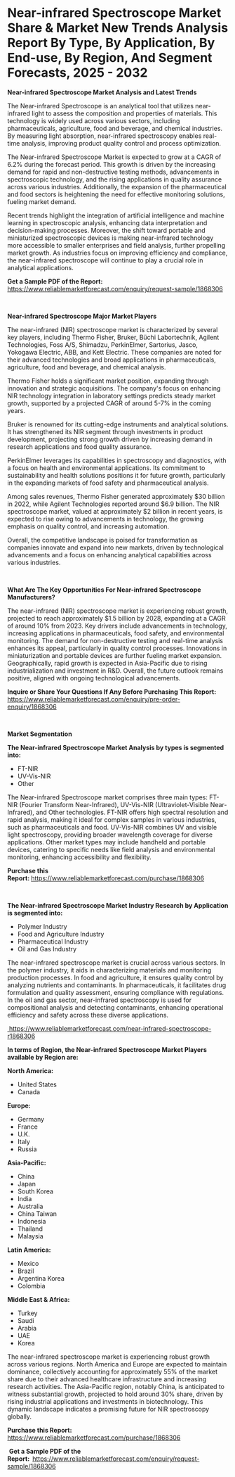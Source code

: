 <p><h1>Near-infrared Spectroscope Market Share & Market New Trends Analysis Report By Type, By Application, By End-use, By Region, And Segment Forecasts, 2025 - 2032</h1></p><p><strong>Near-infrared Spectroscope Market Analysis and Latest Trends</strong></p>
<p><p>The Near-infrared Spectroscope is an analytical tool that utilizes near-infrared light to assess the composition and properties of materials. This technology is widely used across various sectors, including pharmaceuticals, agriculture, food and beverage, and chemical industries. By measuring light absorption, near-infrared spectroscopy enables real-time analysis, improving product quality control and process optimization.</p><p>The Near-infrared Spectroscope Market is expected to grow at a CAGR of 6.2% during the forecast period. This growth is driven by the increasing demand for rapid and non-destructive testing methods, advancements in spectroscopic technology, and the rising applications in quality assurance across various industries. Additionally, the expansion of the pharmaceutical and food sectors is heightening the need for effective monitoring solutions, fueling market demand.</p><p>Recent trends highlight the integration of artificial intelligence and machine learning in spectroscopic analysis, enhancing data interpretation and decision-making processes. Moreover, the shift toward portable and miniaturized spectroscopic devices is making near-infrared technology more accessible to smaller enterprises and field analysis, further propelling market growth. As industries focus on improving efficiency and compliance, the near-infrared spectroscope will continue to play a crucial role in analytical applications.</p></p>
<p><strong>Get a Sample PDF of the Report:&nbsp;</strong> <a href="https://www.reliablemarketforecast.com/enquiry/request-sample/1868306?utm_campaign=2307&utm_medium=2&utm_source=Github&utm_content=ia&utm_term=12042025&utm_id=near-infrared-spectroscope">https://www.reliablemarketforecast.com/enquiry/request-sample/1868306</a></p>
<p>&nbsp;</p>
<p><strong>Near-infrared Spectroscope Major Market Players</strong></p>
<p><p>The near-infrared (NIR) spectroscope market is characterized by several key players, including Thermo Fisher, Bruker, Büchi Labortechnik, Agilent Technologies, Foss A/S, Shimadzu, PerkinElmer, Sartorius, Jasco, Yokogawa Electric, ABB, and Kett Electric. These companies are noted for their advanced technologies and broad applications in pharmaceuticals, agriculture, food and beverage, and chemical analysis.</p><p>Thermo Fisher holds a significant market position, expanding through innovation and strategic acquisitions. The company's focus on enhancing NIR technology integration in laboratory settings predicts steady market growth, supported by a projected CAGR of around 5-7% in the coming years.</p><p>Bruker is renowned for its cutting-edge instruments and analytical solutions. It has strengthened its NIR segment through investments in product development, projecting strong growth driven by increasing demand in research applications and food quality assurance.</p><p>PerkinElmer leverages its capabilities in spectroscopy and diagnostics, with a focus on health and environmental applications. Its commitment to sustainability and health solutions positions it for future growth, particularly in the expanding markets of food safety and pharmaceutical analysis.</p><p>Among sales revenues, Thermo Fisher generated approximately $30 billion in 2022, while Agilent Technologies reported around $6.9 billion. The NIR spectroscope market, valued at approximately $2 billion in recent years, is expected to rise owing to advancements in technology, the growing emphasis on quality control, and increasing automation.</p><p>Overall, the competitive landscape is poised for transformation as companies innovate and expand into new markets, driven by technological advancements and a focus on enhancing analytical capabilities across various industries.</p></p>
<p>&nbsp;</p>
<p><strong>What Are The Key Opportunities For Near-infrared Spectroscope Manufacturers?</strong></p>
<p><p>The near-infrared (NIR) spectroscope market is experiencing robust growth, projected to reach approximately $1.5 billion by 2028, expanding at a CAGR of around 10% from 2023. Key drivers include advancements in technology, increasing applications in pharmaceuticals, food safety, and environmental monitoring. The demand for non-destructive testing and real-time analysis enhances its appeal, particularly in quality control processes. Innovations in miniaturization and portable devices are further fueling market expansion. Geographically, rapid growth is expected in Asia-Pacific due to rising industrialization and investment in R&D. Overall, the future outlook remains positive, aligned with ongoing technological advancements.</p></p>
<p><strong>Inquire or Share Your Questions If Any Before Purchasing This Report:</strong> <a href="https://www.reliablemarketforecast.com/enquiry/pre-order-enquiry/1868306?utm_campaign=2307&utm_medium=2&utm_source=Github&utm_content=ia&utm_term=12042025&utm_id=near-infrared-spectroscope">https://www.reliablemarketforecast.com/enquiry/pre-order-enquiry/1868306</a></p>
<p>&nbsp;</p>
<p><strong>Market Segmentation</strong></p>
<p><strong>The Near-infrared Spectroscope Market Analysis by types is segmented into:</strong></p>
<p><ul><li>FT-NIR</li><li>UV-Vis-NIR</li><li>Other</li></ul></p>
<p><p>The Near-infrared Spectroscope market comprises three main types: FT-NIR (Fourier Transform Near-Infrared), UV-Vis-NIR (Ultraviolet-Visible Near-Infrared), and Other technologies. FT-NIR offers high spectral resolution and rapid analysis, making it ideal for complex samples in various industries, such as pharmaceuticals and food. UV-Vis-NIR combines UV and visible light spectroscopy, providing broader wavelength coverage for diverse applications. Other market types may include handheld and portable devices, catering to specific needs like field analysis and environmental monitoring, enhancing accessibility and flexibility.</p></p>
<p><strong>Purchase this Report:&nbsp;</strong><a href="https://www.reliablemarketforecast.com/purchase/1868306?utm_campaign=2307&utm_medium=2&utm_source=Github&utm_content=ia&utm_term=12042025&utm_id=near-infrared-spectroscope">https://www.reliablemarketforecast.com/purchase/1868306</a></p>
<p>&nbsp;</p>
<p><strong>The Near-infrared Spectroscope Market Industry Research by Application is segmented into:</strong></p>
<p><ul><li>Polymer Industry</li><li>Food and Agriculture Industry</li><li>Pharmaceutical Industry</li><li>Oil and Gas Industry</li></ul></p>
<p><p>The near-infrared spectroscope market is crucial across various sectors. In the polymer industry, it aids in characterizing materials and monitoring production processes. In food and agriculture, it ensures quality control by analyzing nutrients and contaminants. In pharmaceuticals, it facilitates drug formulation and quality assessment, ensuring compliance with regulations. In the oil and gas sector, near-infrared spectroscopy is used for compositional analysis and detecting contaminants, enhancing operational efficiency and safety across these diverse applications.</p></p>
<p><a href="https://www.reliablemarketforecast.com/near-infrared-spectroscope-r1868306?utm_campaign=2307&utm_medium=2&utm_source=Github&utm_content=ia&utm_term=12042025&utm_id=near-infrared-spectroscope">&nbsp;https://www.reliablemarketforecast.com/near-infrared-spectroscope-r1868306</a></p>
<p><strong>In terms of Region, the Near-infrared Spectroscope Market Players available by Region are:</strong></p>
<p>
    <p> <strong> North America: </strong>
        <ul>
            <li>United States</li>
            <li>Canada</li>
        </ul>
        </p> 
    <p> <strong> Europe: </strong>
        <ul>
            <li>Germany</li>
            <li>France</li>
            <li>U.K.</li>
            <li>Italy</li>
            <li>Russia</li>
        </ul>
        </p> 
    <p> <strong> Asia-Pacific: </strong>
        <ul>
            <li>China</li>
            <li>Japan</li>
            <li>South Korea</li>
            <li>India</li>
            <li>Australia</li>
            <li>China Taiwan</li>
            <li>Indonesia</li>
            <li>Thailand</li>
            <li>Malaysia</li>
        </ul>
        </p> 
    <p> <strong> Latin America: </strong>
        <ul>
            <li>Mexico</li>
            <li>Brazil</li>
            <li>Argentina Korea</li>
            <li>Colombia</li>
        </ul>
        </p> 
    <p> <strong> Middle East & Africa: </strong>
        <ul>
            <li>Turkey</li>
            <li>Saudi</li>
            <li>Arabia</li>
            <li>UAE</li>
            <li>Korea</li>
        </ul>
    </p>
    </p>
<p><p>The near-infrared spectroscope market is experiencing robust growth across various regions. North America and Europe are expected to maintain dominance, collectively accounting for approximately 55% of the market share due to their advanced healthcare infrastructure and increasing research activities. The Asia-Pacific region, notably China, is anticipated to witness substantial growth, projected to hold around 30% share, driven by rising industrial applications and investments in biotechnology. This dynamic landscape indicates a promising future for NIR spectroscopy globally.</p></p>
<p><strong>Purchase this Report: </strong><a href="https://www.reliablemarketforecast.com/purchase/1868306?utm_campaign=2307&utm_medium=2&utm_source=Github&utm_content=ia&utm_term=12042025&utm_id=near-infrared-spectroscope">https://www.reliablemarketforecast.com/purchase/1868306</a></p>
<p>&nbsp;<strong>Get a Sample PDF of the Report:&nbsp;&nbsp;</strong><a href="https://www.reliablemarketforecast.com/enquiry/request-sample/1868306?utm_campaign=2307&utm_medium=2&utm_source=Github&utm_content=ia&utm_term=12042025&utm_id=near-infrared-spectroscope">https://www.reliablemarketforecast.com/enquiry/request-sample/1868306</a></p>
<p><strong></strong></p>
<p><p></p><p></p><p></p></p>